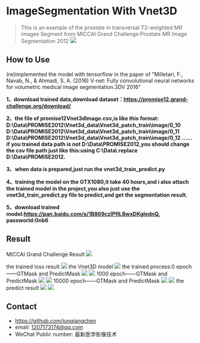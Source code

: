 # ImageSegmentation With Vnet3D
> This is an example of the prostate in transversal T2-weighted MR images Segment from MICCAI Grand Challenge:Prostate MR Image Segmentation 2012
![](promise12_header.png)

## How to Use
(re)implemented the model with tensorflow in the paper of "Milletari, F., Navab, N., & Ahmadi, S. A. (2016) V-net: Fully convolutional neural networks for volumetric medical image segmentation.3DV 2016"

**1、download trained data,download dataset：https://promise12.grand-challenge.org/download/**

**2、the file of promise12Vnet3dImage.csv,is like this format:
  D:\Data\PROMISE2012\Vnet3d_data\Vnet3d_patch_train\image/0_10
  D:\Data\PROMISE2012\Vnet3d_data\Vnet3d_patch_train\image/0_11
  D:\Data\PROMISE2012\Vnet3d_data\Vnet3d_patch_train\image/0_12
  ......
if you trained data path is not D:\Data\PROMISE2012\,you should change the csv file path just like this:using C:\Data\ replace D:\Data\PROMISE2012\.**

**3、when data is prepared,just run the vnet3d_train_predict.py**

**4、training the model on the GTX1080,it take 40 hours,and i also attach the trained model in the project,you also just use the vnet3d_train_predict.py file to predict,and get the segmentation result.**

**5、download trained model:https://pan.baidu.com/s/1B869czIPfIL8wxDKgIednQ, passworld:0nb6**

## Result
MICCAI Grand Challenge Result
![](challege.jpg)

the trained loss result
![](loss.PNG)
the Vnet3D model
![](vnet.PNG)
the trained process:0 epoch——GTMask and PredictMask
![](gt_0_epoch.png)
![](predict_0_epoch.png)
1000 epoch——GTMask and PredictMask
![](gt_1000_epoch.png)
![](predict_1000_epoch.png)
10000 epoch——GTMask and PredictMask
![](gt_10000_epoch.png)
![](predict_10000_epoch.png)
the predict result
![](mask_15_epoch.png)
![](src_15_epoch.png)
## Contact
* https://github.com/junqiangchen
* email: 1207173174@qq.com
* WeChat Public number: 最新医学影像技术
